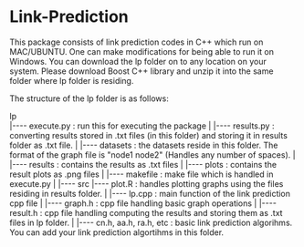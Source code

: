 # Link-Prediction

This package consists of link prediction codes in C++ which run on MAC/UBUNTU. One can make modifications for being able to run it on Windows. You can download the lp folder on to any location on your system. Please download Boost C++ library and unzip it into the same folder where lp folder is residing. 


The structure of the lp folder is as follows:

lp  
|---- execute.py : run this for executing the package
|
|---- results.py : converting results stored in .txt files (in this folder) and storing it in results folder as .txt file.
|
|---- datasets : the datasets reside in this folder. The format of the graph file is "node1 node2" (Handles any number of spaces).
| 
|---- results : contains the results as .txt files 
|
|---- plots : contains the result plots as .png files
|
|---- makefile : make file which is handled in execute.py
|
|---- src
      |---- plot.R : handles plotting graphs using the files residing in results folder.
      |
      |---- lp.cpp : main function of the link prediction cpp file
      |
      |---- graph.h : cpp  file handling basic graph operations
      |
      |---- result.h : cpp file handling computing the results and storing them as .txt files in lp folder.
      |
      |---- cn.h, aa.h, ra.h, etc : basic link prediction algorihms. You can add your link prediction algortihms in this folder.

